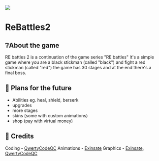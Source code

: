 <img src="https://raw.githubusercontent.com/ReBattles2/ReBattles2/main/logomain.png" align="center">
<h1>ReBattles2</h1>

## ❔About the game
RE battles 2 is a continuation of the game series "RE battles"
It's a simple game where you are a black stickman (called "black") and fight a red stickman (called "red")
the game has 30 stages and at the end there's a final boss.

## 🤔 Plans for the future
- Abilities eg. heal, shield, berserk
- upgrades
- more stages
- skins (some with custom animations)
- shop (pay with virtual money)

## 👨 Credits
Coding - [QwertyCodeQC](https://github.com/QwertyCodeQC)
Animations - [Exinsate](https://github.com/Exisnate)
Graphics - [Exinsate](https://github.com/Exisnate), [QwertyCodeQC](https://github.com/QwertyCodeQC)
